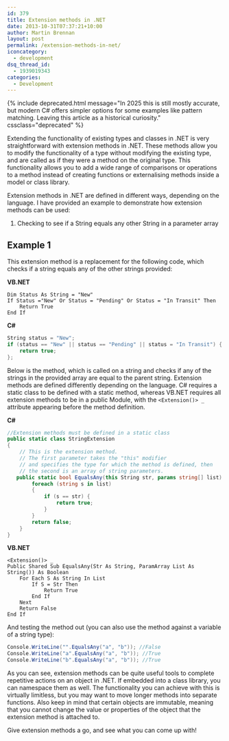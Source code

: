 ```yaml
---
id: 379
title: Extension methods in .NET
date: 2013-10-31T07:37:21+10:00
author: Martin Brennan
layout: post
permalink: /extension-methods-in-net/
iconcategory:
  - development
dsq_thread_id:
  - 1939019343
categories:
  - Development
---
```


{% include deprecated.html message="In 2025 this is still mostly accurate, but modern C# offers simpler options for some examples like pattern matching. Leaving this article as a historical curiosity." cssclass="deprecated" %}

Extending the functionality of existing types and classes in .NET is very straightforward with extension methods in .NET. These methods allow you to modify the functionality of a type without modifying the existing type, and are called as if they were a method on the original type. This functionality allows you to add a wide range of comparisons or operations to a method instead of creating functions or externalising methods inside a model or class library.

<!--more-->

Extension methods in .NET are defined in different ways, depending on the language. I have provided an example to demonstrate how extension methods can be used:

  1. Checking to see if a String equals any other String in a parameter array

## Example 1

This extension method is a replacement for the following code, which checks if a string equals any of the other strings provided:

**VB.NET**


```visualbasic
Dim Status As String = "New"
If Status ="New" Or Status = "Pending" Or Status = "In Transit" Then
    Return True
End If
```


**C#**

```csharp
String status = "New";
if (status == "New" || status == "Pending" || status = "In Transit") {
    return true;
};
```

Below is the method, which is called on a string and checks if any of the strings in the provided array are equal to the parent string. Extension methods are defined differently depending on the language. C# requires a static class to be defined with a static method, whereas VB.NET requires all extension methods to be in a public Module, with the `<Extension()> _` attribute appearing before the method definition.

**C#**

```csharp
//Extension methods must be defined in a static class
public static class StringExtension
{
    // This is the extension method.
    // The first parameter takes the "this" modifier
    // and specifies the type for which the method is defined, then
    // the second is an array of string parameters.
   public static bool EqualsAny(this String str, params string[] list) {
        foreach (string s in list)
        {
            if (s == str) {
                return true;
            }
        }
        return false;
    }
}
```

**VB.NET**

```visualbasic
<Extension()> _
Public Shared Sub EqualsAny(Str As String, ParamArray List As String()) As Boolean
    For Each S As String In List
        If S = Str Then
            Return True
        End If
    Next
    Return False
End If
```

And testing the method out (you can also use the method against a variable of a string type):

```csharp
Console.WriteLine("".EqualsAny("a", "b")); //False
Console.WriteLine("a".EqualsAny("a", "b")); //True
Console.WriteLine("b".EqualsAny("a", "b")); //True
```  

As you can see, extension methods can be quite useful tools to complete repetitive actions on an object in .NET. If embedded into a class library, you can namespace them as well. The functionality you can achieve with this is virtually limitless, but you may want to move longer methods into separate functions. Also keep in mind that certain objects are immutable, meaning that you cannot change the value or properties of the object that the extension method is attached to.

Give extension methods a go, and see what you can come up with!
